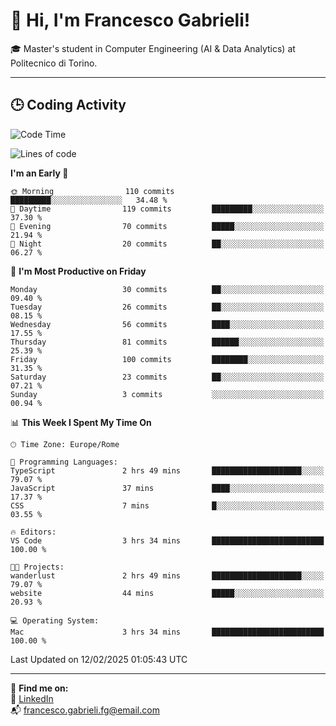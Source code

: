 # 👋 Hi, I'm Francesco Gabrieli!

🎓 Master's student in Computer Engineering (AI & Data Analytics) at Politecnico di Torino.  

---

## 🕒 Coding Activity

<!--START_SECTION:waka-->
![Code Time](http://img.shields.io/badge/Code%20Time-7%20hrs%2042%20mins-blue)

![Lines of code](https://img.shields.io/badge/From%20Hello%20World%20I%27ve%20Written-33.4%20thousand%20lines%20of%20code-blue)

**I'm an Early 🐤** 

```text
🌞 Morning                110 commits         █████████░░░░░░░░░░░░░░░░   34.48 % 
🌆 Daytime                119 commits         █████████░░░░░░░░░░░░░░░░   37.30 % 
🌃 Evening                70 commits          █████░░░░░░░░░░░░░░░░░░░░   21.94 % 
🌙 Night                  20 commits          ██░░░░░░░░░░░░░░░░░░░░░░░   06.27 % 
```
📅 **I'm Most Productive on Friday** 

```text
Monday                   30 commits          ██░░░░░░░░░░░░░░░░░░░░░░░   09.40 % 
Tuesday                  26 commits          ██░░░░░░░░░░░░░░░░░░░░░░░   08.15 % 
Wednesday                56 commits          ████░░░░░░░░░░░░░░░░░░░░░   17.55 % 
Thursday                 81 commits          ██████░░░░░░░░░░░░░░░░░░░   25.39 % 
Friday                   100 commits         ████████░░░░░░░░░░░░░░░░░   31.35 % 
Saturday                 23 commits          ██░░░░░░░░░░░░░░░░░░░░░░░   07.21 % 
Sunday                   3 commits           ░░░░░░░░░░░░░░░░░░░░░░░░░   00.94 % 
```


📊 **This Week I Spent My Time On** 

```text
🕑︎ Time Zone: Europe/Rome

💬 Programming Languages: 
TypeScript               2 hrs 49 mins       ████████████████████░░░░░   79.07 % 
JavaScript               37 mins             ████░░░░░░░░░░░░░░░░░░░░░   17.37 % 
CSS                      7 mins              █░░░░░░░░░░░░░░░░░░░░░░░░   03.55 % 

🔥 Editors: 
VS Code                  3 hrs 34 mins       █████████████████████████   100.00 % 

🐱‍💻 Projects: 
wanderlust               2 hrs 49 mins       ████████████████████░░░░░   79.07 % 
website                  44 mins             █████░░░░░░░░░░░░░░░░░░░░   20.93 % 

💻 Operating System: 
Mac                      3 hrs 34 mins       █████████████████████████   100.00 % 
```


 Last Updated on 12/02/2025 01:05:43 UTC
<!--END_SECTION:waka-->


---



🔗 **Find me on:**  
💼 [LinkedIn](https://www.linkedin.com/in/francesco-gabrieli)  
📬 francesco.gabrieli.fg@email.com  




